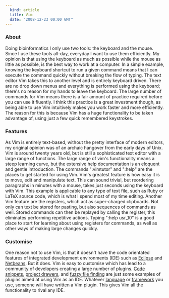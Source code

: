 ```yaml
---
  kind: article
  title: Vim
  date: "2008-12-23 00:00 GMT"
---
```


### About

Doing bioinformatics I only use two tools: the keyboard and the mouse. Since I
use these tools all-day, everyday I want to use them efficiently. My opinion is
that using the keyboard as much as possible while the mouse as little as
possible, is the best way to work at a computer. In a simple example, knowing
the keyboard shortcut to run a given command means that I can execute the
command quickly without breaking the flow of typing.  The text editor Vim takes
this to another level and is entirely keyboard driven. There are no drop down
menus and everything is performed using the keyboard; there's no reason for my
hands to leave the keyboard. The large number of commands for Vim means there
is a fair amount of practice required before you can use it fluently. I think
this practice is a great investment though, as being able to use Vim
intuitively makes you work faster and more efficiently. The reason for this is
because Vim has a huge functionality to be taken advantage of, using just a few
quick remembered keystrokes.

### Features

As Vim is entirely text-based, without the pretty interface of modern editors,
my original opinion was of an archaic hangover from the early days of Unix. Vim
is around twenty years old, but is still a sophisticated text editor with a
large range of functions. The large range of vim's functionality means a steep
learning curve, but the extensive help documentation is an eloquent and gentle
introduction. The commands ":vimtutor" and ":help" are the places to get
started for using Vim. Vim's greatest feature is how easy it is to move, edit
and manipulate text. This can sound trivial, but reordering paragraphs in
minutes with a mouse, takes just seconds using the keyboard with Vim. This
example is applicable to any type of text file, such as Ruby or LaTeX source
code, which is what I spend most of my time editing. Another Vim feature are
the registers, which act as super-charged clipboards. Not only can text be
stored for pasting, but also sequences of commands as well. Stored commands can
then be replayed by calling the register, this eliminates performing repetitive
actions. Typing ":help usr_10" is a good place to start for learning about
using registers for commands, as well as other ways of making large changes
quickly.

### Customise

One reason not to use Vim, is that it doesn't have the code orientated features
of integrated development environments (IDE) such as [Eclipse][eclipse] and
[Netbeans][netbeans]. But it does. Vim is easy to customise which has lead to a
community of developers creating a large number of plugins. [Code
snippets][snippets], [project drawers][nerd], and [fuzzy file finding][fuzzy]
are just some examples of plugins aimed at using Vim as an IDE. Whatever
[language][latex] or [framework][rails] you use, someone will have written a
Vim plugin. This gives Vim all the functionality to rival any IDE.

[eclipse]: http://www.eclipse.org/
[netbeans]: http://www.netbeans.org/
[snippets]: https://github.com/honza/vim-snippets
[nerd]: https://github.com/scrooloose/nerdtree
[fuzzy]: https://github.com/junegunn/fzf
[latex]: https://github.com/lervag/vimtex
[rails]: https://github.com/tpope/vim-rails
